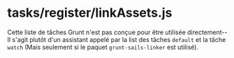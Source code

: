 # tasks/register/linkAssets.js

Cette liste de tâches Grunt n'est pas conçue pour être utilisée directement-- Il s'agit plutôt d'un assistant appelé par la list des tâches `default` et la tâche` watch` (Mais seulement si le paquet `grunt-sails-linker` est utilisé).

<docmeta name="displayName" value="linkAssets.js">
